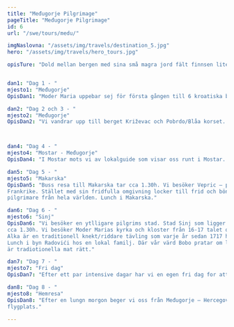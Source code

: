```yaml
---
title: "Međugorje Pilgrimage"
pageTitle: "Međugorje Pilgrimage"
id: 6
url: "/swe/tours/medu/"

imgNaslovna: "/assets/img/travels/destination_5.jpg"
hero: "/assets/img/travels/hero_tours.jpg"

opisTure: "Dold mellan bergen med sina små magra jord fält finnsen liten stad med stor själ varför männikora dras hit kommer pilgrimmare som söker frid, bön…"


dan1: "Dag 1 - "
mjesto1: "Međugorje"
OpisDan1: "Moder Maria uppebar sej för första gången till 6 kroatiska barn 24.6.1981. Hon lämnade ett fred budskap till kyrkan och mela världen. Efter detta antal besökar per år är upp till bo – milioner."

dan2: "Dag 2 och 3 - "
mjesto2: "Međugorje"
OpisDan2: "Vi vandrar upp till berget Križevac och Pobrdo/Blåa korset. Mässa i sv.Jakobs kyrka."



dan4: "Dag 4 - "
mjesto4: "Mostar - Međugorje"
OpisDan4: "I Mostar mots vi av lokalguide som visar oss runt i Mostar. Vi besöker ett turkiskt hus (museeum) och ett moske. Lunch serveras i en local restaurang (lokalmat) med utsikt over gamla bron i Mostar."

dan5: "Dag 5 - "
mjesto5: "Makarska"
OpisDan5: "Buss resa till Makarska tar cca 1.30h. Vi besöker Vepric – pilgrims plats som ären kopia av Lourdes I
Frankrike. Stället med sin fridfulla omgivning locker till frid och bön, stället besöks årligt av flera tusen
pilgrimare från hela världen. Lunch i Makarska."

dan6: "Dag 6 - "
mjesto6: "Sinj"
OpisDan6: "Vi besöker en ytlligare pilgrims stad. Stad Sinj som ligger i Dalmacijas bakrund. Bussresan från Međugorje tar
cca 1.30h. Vi besöker Moder Marias kyrka och kloster från 16-17 talet och även museet “Alkar”.
Alka är en traditionell knekt/riddare tävling som varje år sedan 1717 hölls i Sinj.
Lunch i byn Radovići hos en lokal familj. Där vår värd Bobo pratar om livet på landet samt lagar soparnik som
är tradiotionella mat rätt."

dan7: "Dag 7 - "
mjesto7: "Fri dag"
OpisDan7: "Efter ett par intensive dagar har vi en egen fri dag for att smälta intrycken eller bön…"

dan8: "Dag 8 - "
mjesto8: "Hemresa"
OpisDan8: "Efter en lungn morgon beger vi oss från Međugorje – Hercegovina genom Dalmacija och Kroatien till Splits
flygplats."

---
```



